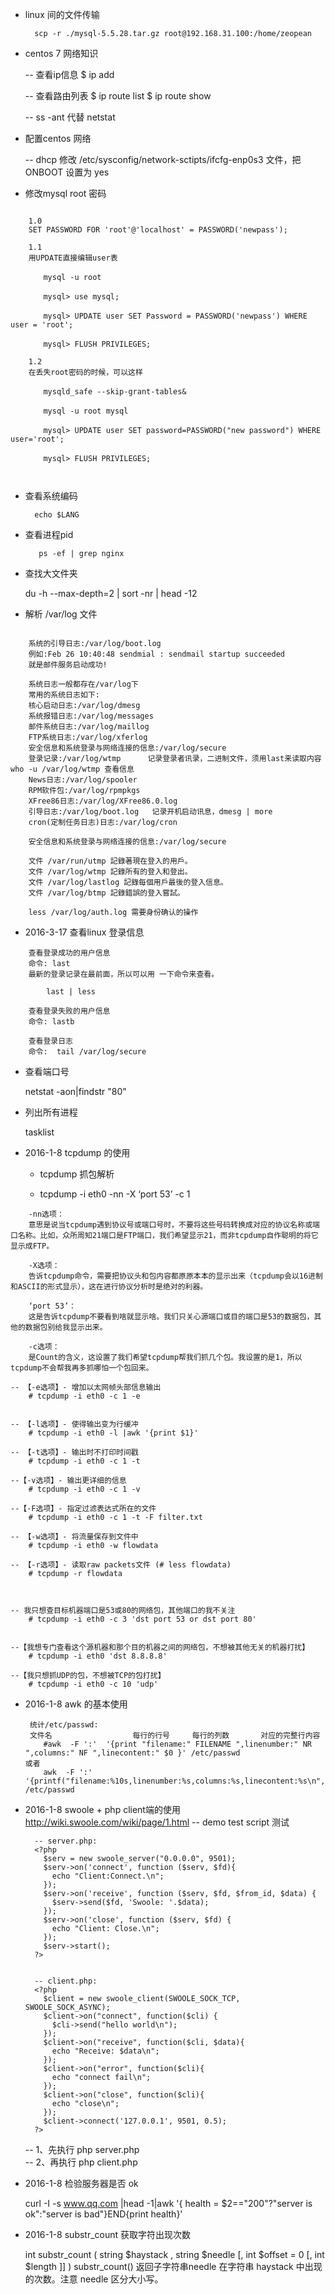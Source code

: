- linux 间的文件传输
		
		scp -r ./mysql-5.5.28.tar.gz root@192.168.31.100:/home/zeopean




- centos 7 网络知识
	
	-- 查看ip信息
	$ ip add
	
	-- 查看路由列表
	$ ip route list
	$ ip route show

	-- ss -ant 代替  netstat 


- 配置centos 网络

	-- dhcp
			修改 /etc/sysconfig/network-sctipts/ifcfg-enp0s3 文件，把 ONBOOT 设置为 yes
	
	


- 修改mysql root 密码
```	

	1.0
	SET PASSWORD FOR 'root'@'localhost' = PASSWORD('newpass');

	1.1
	用UPDATE直接编辑user表

	　　mysql -u root
	
	　　mysql> use mysql;
	
	　　mysql> UPDATE user SET Password = PASSWORD('newpass') WHERE user = 'root';
	
	　　mysql> FLUSH PRIVILEGES;
	
	1.2
	在丢失root密码的时候，可以这样
	
	　　mysqld_safe --skip-grant-tables&
	
	　　mysql -u root mysql
	
	　　mysql> UPDATE user SET password=PASSWORD("new password") WHERE user='root';
	
	　　mysql> FLUSH PRIVILEGES;

	
```




-  查看系统编码

		 echo $LANG


- 查看进程pid
		 
		 ps -ef | grep nginx


- 查找大文件夹

	du -h --max-depth=2 | sort -nr | head -12


- 解析 /var/log 文件
```

	系统的引导日志:/var/log/boot.log
	例如:Feb 26 10:40:48 sendmial : sendmail startup succeeded
	就是邮件服务启动成功!
	
	系统日志一般都存在/var/log下
	常用的系统日志如下:
	核心启动日志:/var/log/dmesg
	系统报错日志:/var/log/messages
	邮件系统日志:/var/log/maillog
	FTP系统日志:/var/log/xferlog
	安全信息和系统登录与网络连接的信息:/var/log/secure
	登录记录:/var/log/wtmp      记录登录者讯录，二进制文件，须用last来读取内容    who -u /var/log/wtmp 查看信息
	News日志:/var/log/spooler
	RPM软件包:/var/log/rpmpkgs
	XFree86日志:/var/log/XFree86.0.log
	引导日志:/var/log/boot.log   记录开机启动讯息，dmesg | more
	cron(定制任务日志)日志:/var/log/cron
	 
	安全信息和系统登录与网络连接的信息:/var/log/secure
	 
	文件 /var/run/utmp 記錄著現在登入的用戶。
	文件 /var/log/wtmp 記錄所有的登入和登出。
	文件 /var/log/lastlog 記錄每個用戶最後的登入信息。
	文件 /var/log/btmp 記錄錯誤的登入嘗試。
	 
	less /var/log/auth.log 需要身份确认的操作

```



- 2016-3-17 查看linux 登录信息

```	
    查看登录成功的用户信息
	命令: last
	最新的登录记录在最前面，所以可以用 一下命令来查看。
		
		last | less
	
	查看登录失败的用户信息
	命令: lastb
	
	查看登录日志
	命令:  tail /var/log/secure

```

- 查看端口号
	
	netstat -aon|findstr "80" 
	
- 列出所有进程
	
    tasklist



- 2016-1-8 tcpdump 的使用

	- tcpdump 抓包解析 
	
	- tcpdump -i eth0 -nn -X ‘port 53’ -c 1
```
	-nn选项：
	意思是说当tcpdump遇到协议号或端口号时，不要将这些号码转换成对应的协议名称或端口名称。比如，众所周知21端口是FTP端口，我们希望显示21，而非tcpdump自作聪明的将它显示成FTP。

	-X选项：
	告诉tcpdump命令，需要把协议头和包内容都原原本本的显示出来（tcpdump会以16进制和ASCII的形式显示），这在进行协议分析时是绝对的利器。

	‘port 53’：
	这是告诉tcpdump不要看到啥就显示啥。我们只关心源端口或目的端口是53的数据包，其他的数据包别给我显示出来。

	-c选项：
	是Count的含义，这设置了我们希望tcpdump帮我们抓几个包。我设置的是1，所以tcpdump不会帮我再多抓哪怕一个包回来。
```
	-- 【-e选项】- 增加以太网帧头部信息输出
		# tcpdump -i eth0 -c 1 -e


	-- 【-l选项】- 使得输出变为行缓冲
		# tcpdump -i eth0 -l |awk '{print $1}'

	-- 【-t选项】- 输出时不打印时间戳
		# tcpdump -i eth0 -c 1 -t

	--【-v选项】- 输出更详细的信息
		# tcpdump -i eth0 -c 1 -v

	--【-F选项】- 指定过滤表达式所在的文件
		# tcpdump -i eth0 -c 1 -t -F filter.txt

	-- 【-w选项】- 将流量保存到文件中
		# tcpdump -i eth0 -w flowdata

	-- 【-r选项】- 读取raw packets文件 (# less flowdata)
		# tcpdump -r flowdata 
		


	-- 我只想查目标机器端口是53或80的网络包，其他端口的我不关注
		# tcpdump -i eth0 -c 3 'dst port 53 or dst port 80'


	--【我想专门查看这个源机器和那个目的机器之间的网络包，不想被其他无关的机器打扰】
		# tcpdump -i eth0 'dst 8.8.8.8'

	--【我只想抓UDP的包，不想被TCP的包打扰】
		# tcpdump -i eth0 -c 10 'udp'



- 2016-1-8 awk 的基本使用 
	```
     统计/etc/passwd: 				   
     文件名 				  每行的行号     每行的列数 	    对应的完整行内容
		#awk  -F ':'  '{print "filename:" FILENAME ",linenumber:" NR ",columns:" NF ",linecontent:" $0 }' /etc/passwd
	或者
		awk  -F ':'  '{printf("filename:%10s,linenumber:%s,columns:%s,linecontent:%s\n",FILENAME,NR,NF,$0)}' /etc/passwd
    ```
    
- 2016-1-8 swoole + php client端的使用
	http://wiki.swoole.com/wiki/page/1.html
	-- demo test script  测试
		
		-- server.php:
		<?php
		  $serv = new swoole_server("0.0.0.0", 9501);
		  $serv->on('connect', function ($serv, $fd){
		    echo "Client:Connect.\n";
		  });
		  $serv->on('receive', function ($serv, $fd, $from_id, $data) {
		    $serv->send($fd, 'Swoole: '.$data);
		  });
		  $serv->on('close', function ($serv, $fd) {
		    echo "Client: Close.\n";
		  });
		  $serv->start();
		?>


		-- client.php:
		<?php
		  $client = new swoole_client(SWOOLE_SOCK_TCP, SWOOLE_SOCK_ASYNC);
		  $client->on("connect", function($cli) {
		    $cli->send("hello world\n");
		  });
		  $client->on("receive", function($cli, $data){
		    echo "Receive: $data\n";
		  });
		  $client->on("error", function($cli){
		    echo "connect fail\n";
		  });
		  $client->on("close", function($cli){
		    echo "close\n";
		  });
		  $client->connect('127.0.0.1', 9501, 0.5);
		?>
	-- 1、先执行 php server.php   
	-- 2、再执行 php client.php


- 2016-1-8 检验服务器是否 ok

	curl -I -s www.qq.com  |head -1|awk '{ health = $2=="200"?"server is ok":"server is bad"}END{print health}'

- 2016-1-8 substr_count 获取字符出现次数

	int substr_count ( string $haystack , string $needle [, int $offset = 0 [, int $length ]] )
	substr_count() 返回子字符串needle 在字符串 haystack 中出现的次数。注意 needle 区分大小写。

